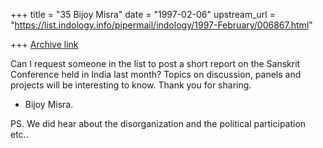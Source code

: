 +++
title = "35 Bijoy Misra"
date = "1997-02-06"
upstream_url = "https://list.indology.info/pipermail/indology/1997-February/006867.html"

+++
[Archive link](https://list.indology.info/pipermail/indology/1997-February/006867.html)



Can I request someone in the list to post a short report
on the Sanskrit Conference held in India last month?
Topics on discussion, panels and projects will be interesting
to know.  Thank you for sharing.

- Bijoy Misra.

PS.  We did hear about the disorganization and the political
participation etc..





